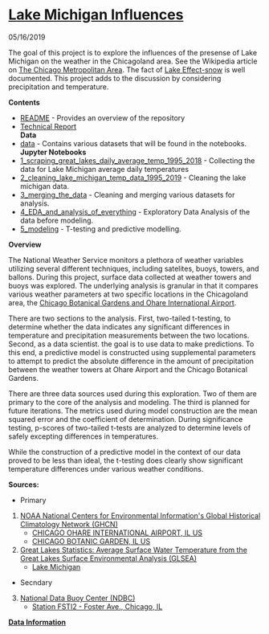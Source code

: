# [Lake Michigan Influences](https://github.com/BlakeWallace/Lake_Michigan_Influences)
05/16/2019

The goal of this project is to explore the influences of the presense of Lake Michigan on the weather in the Chicagoland area. See the Wikipedia article on [The Chicago Metropolitan Area](https://en.wikipedia.org/wiki/Chicago_metropolitan_area).  The fact of [Lake Effect-snow](https://en.wikipedia.org/wiki/Lake-effect_snow) is well documented.  This project adds to the discussion by considering precipitation and temperature.  

**Contents**

  - [README](https://github.com/BlakeWallace/Lake_Michigan_Influences#lake-michigan-influences) - Provides an overview of the repository  
  - [Technical Report](https://github.com/BlakeWallace/Lake_Michigan_Influences/blob/master/Technical_Report/Technical%20Report/Technical%20Report.pdf)  
 **Data**
  - [data](https://github.com/BlakeWallace/Lake_Michigan_Influences/tree/master/data) - Contains various datasets that will be found in the notebooks.  
 **Jupyter Notebooks**
  - [1_scraping_great_lakes_daily_average_temp_1995_2018](https://render.githubusercontent.com/view/ipynb?commit=7659dcac22b66767ebc65f487be42f653121e4cc&enc_url=68747470733a2f2f7261772e67697468756275736572636f6e74656e742e636f6d2f426c616b6557616c6c6163652f4c616b655f4d6963686967616e5f496e666c75656e6365732f373635396463616332326236363736376562633635663438376265343266363533313231653463632f315f7363726170696e675f67726561745f6c616b65735f6461696c795f617665726167655f74656d705f313939355f323031392e6970796e62&nwo=BlakeWallace%2FLake_Michigan_Influences&path=1_scraping_great_lakes_daily_average_temp_1995_2018.ipynb&repository_id=183659877&repository_type=Repository#In-this-notebook-we-work-through-the-code-needed-to-scrape-the-Average-Daily-Water-temperatures-for-the-great-lakes-from-the-National-Weather-Service's-website) - Collecting the data for Lake Michigan average daily temperatures  
  - [2_cleaning_lake_michigan_temp_data_1995_2019](https://render.githubusercontent.com/view/ipynb?commit=7659dcac22b66767ebc65f487be42f653121e4cc&enc_url=68747470733a2f2f7261772e67697468756275736572636f6e74656e742e636f6d2f426c616b6557616c6c6163652f4c616b655f4d6963686967616e5f496e666c75656e6365732f373635396463616332326236363736376562633635663438376265343266363533313231653463632f325f636c65616e696e675f6c616b655f6d6963686967616e5f74656d705f646174615f313939355f323031392e6970796e62&nwo=BlakeWallace%2FLake_Michigan_Influences&path=2_cleaning_lake_michigan_temp_data_1995_2019.ipynb&repository_id=183659877&repository_type=Repository#Cleaning-the-water-temperature-data-for-Lake-Michigan) - Cleaning the lake michigan data.  
  - [3_merging_the_data](https://render.githubusercontent.com/view/ipynb?commit=7659dcac22b66767ebc65f487be42f653121e4cc&enc_url=68747470733a2f2f7261772e67697468756275736572636f6e74656e742e636f6d2f426c616b6557616c6c6163652f4c616b655f4d6963686967616e5f496e666c75656e6365732f373635396463616332326236363736376562633635663438376265343266363533313231653463632f335f6d657267696e675f7468655f646174612e6970796e62&nwo=BlakeWallace%2FLake_Michigan_Influences&path=3_merging_the_data.ipynb&repository_id=183659877&repository_type=Repository#Merging-data) - Cleaning and merging various datasets for analysis.  
  - [4_EDA_and_analysis_of_everything](https://render.githubusercontent.com/view/ipynb?commit=7659dcac22b66767ebc65f487be42f653121e4cc&enc_url=68747470733a2f2f7261772e67697468756275736572636f6e74656e742e636f6d2f426c616b6557616c6c6163652f4c616b655f4d6963686967616e5f496e666c75656e6365732f373635396463616332326236363736376562633635663438376265343266363533313231653463632f345f4544415f616e645f616e616c797369735f6f665f65766572797468696e672e6970796e62&nwo=BlakeWallace%2FLake_Michigan_Influences&path=4_EDA_and_analysis_of_everything.ipynb&repository_id=183659877&repository_type=Repository#Analysis-of-the-data) - Exploratory Data Analysis of the data before modeling.  
  - [5_modeling](https://render.githubusercontent.com/view/ipynb?commit=7659dcac22b66767ebc65f487be42f653121e4cc&enc_url=68747470733a2f2f7261772e67697468756275736572636f6e74656e742e636f6d2f426c616b6557616c6c6163652f4c616b655f4d6963686967616e5f496e666c75656e6365732f373635396463616332326236363736376562633635663438376265343266363533313231653463632f355f6d6f64656c696e672e6970796e62&nwo=BlakeWallace%2FLake_Michigan_Influences&path=5_modeling.ipynb&repository_id=183659877&repository_type=Repository#Modeling-the-Garden-Ohare-Lake-Michigan-data-(1995-2018)) - T-testing and predictive modelling.  
 
**Overview**  
  
The National Weather Service monitors a plethora of weather variables utilizing several different techniques, including satelites, buoys, towers, and ballons.  During this project, surface data collected at weather towers and buoys was explored.  The underlying analysis is granular in that it compares various weather parameters at two specific locations in the Chicagoland area, the [Chicago Botanical Gardens and Ohare International Airport](https://github.com/BlakeWallace/Lake_Michigan_Influences/blob/master/Technical_Report/Technical%20Report/photos/garden_ohare.png).   

There are two sections to the analysis.  First, two-tailed t-testing, to determine whether the data indicates any significant differences in temperature and precipitation measurements between the two locations.  Second, as a data scientist. the goal is to use data to make predictions.  To this end, a predictive model is constructed using supplemental parameters to attempt to predict the absolute difference in the amount of precipitation between the weather towers at Ohare Airport and the Chicago Botanical Gardens.  

There are three data sources used during this exploration.  Two of them are primary to the core of the analysis and modeling.  The third is planned for future iterations.  The metrics used during model construction are the mean squared error and the coefficient of determination.  During significance testing, p-scores of two-tailed t-tests are analyzed to determine levels of safely excepting differences in temperatures.  

While the construction of a predictive model in the context of our data proved to be less than ideal, the t-testing does clearly show significant temperature differences under various weather conditions.

**Sources:** 
 - Primary
1.  [NOAA National Centers for Environmental Information's Global Historical Climatology Network (GHCN)](https://www.ncdc.noaa.gov/cdo-web/search)
     - [CHICAGO OHARE INTERNATIONAL AIRPORT, IL US](https://www.ncdc.noaa.gov/cdo-web/datasets/GHCND/stations/GHCND:USW00094846/detail)
     - [CHICAGO BOTANIC GARDEN, IL US](https://www.ncdc.noaa.gov/cdo-web/datasets/GHCND/stations/GHCND:USC00111497/detail)
2.  [Great Lakes Statistics: Average Surface Water Temperature from the Great Lakes Surface Environmental Analysis (GLSEA)](https://coastwatch.glerl.noaa.gov/statistic/statistic.html)
     - [Lake Michigan](https://en.wikipedia.org/wiki/Lake_Michigan)
 - Secndary
3.  [National Data Buoy Center (NDBC)](https://www.ndbc.noaa.gov/)  
     - [Station FSTI2 - Foster Ave., Chicago, IL](https://www.ndbc.noaa.gov/station_page.php?station=fsti2)

**[Data Information](https://render.githubusercontent.com/view/ipynb?commit=81f218ce41e7bc575aa19aa3d07b72a2a92272fb&enc_url=68747470733a2f2f7261772e67697468756275736572636f6e74656e742e636f6d2f426c616b6557616c6c6163652f4c616b655f4d6963686967616e5f496e666c75656e6365732f383166323138636534316537626335373561613139616133643037623732613261393232373266622f646174612f446174615f44696374696f6e61726965732f446174615f496e666f726d6174696f6e2e6970796e62&nwo=BlakeWallace%2FLake_Michigan_Influences&path=data%2FData_Dictionaries%2FData_Information.ipynb&repository_id=183659877&repository_type=Repository#Data-Information)** 